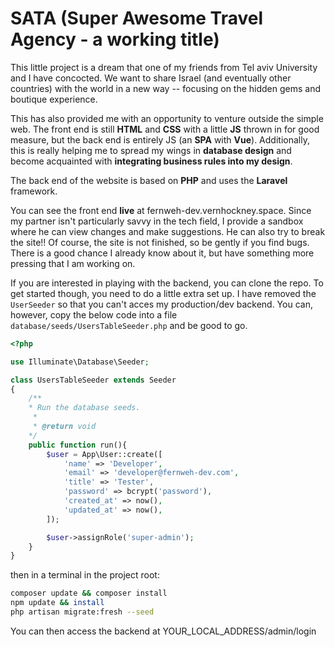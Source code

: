# SATA (Super Awesome Travel Agency - a working title)

This little project is a dream that one of my friends from Tel aviv University and I have concocted. We want to share Israel (and eventually other countries) with the world in a new way -- focusing on the hidden gems and boutique experience.

This has also provided me with an opportunity to venture outside the simple web. The front end is still **HTML** and **CSS** with a little **JS** thrown in for good measure, but the back end is entirely JS (an **SPA** with **Vue**). Additionally, this is really helping me to spread my wings in **database design** and become acquainted with **integrating business rules into my design**.

The back end of the website is based on **PHP** and uses the **Laravel** framework.

You can see the front end **live** at fernweh-dev.vernhockney.space. Since my partner isn't particularly savvy in the tech field, I provide a sandbox where he can view changes and make suggestions. He can also try to break the site!! Of course, the site is not finished, so be gently if you find bugs. There is a good chance I already know about it, but have something more pressing that I am working on.

If you are interested in playing with the backend, you can clone the repo. To get started though, you need to do a little extra set up. I have removed the `UserSeeder` so that you can't acces my production/dev backend. You can, however, copy the below code into a file `database/seeds/UsersTableSeeder.php` and be good to go.

```php
<?php

use Illuminate\Database\Seeder;

class UsersTableSeeder extends Seeder
{
    /**
    * Run the database seeds.
     *
     * @return void
    */
    public function run(){
        $user = App\User::create([
            'name' => 'Developer',
            'email' => 'developer@fernweh-dev.com',
            'title' => 'Tester',
            'password' => bcrypt('password'),
            'created_at' => now(),
            'updated_at' => now(),
        ]);

        $user->assignRole('super-admin');
    }
}
```

then in a terminal in the project root:
```bash
composer update && composer install
npm update && install
php artisan migrate:fresh --seed
```

You can then access the backend at YOUR_LOCAL_ADDRESS/admin/login
